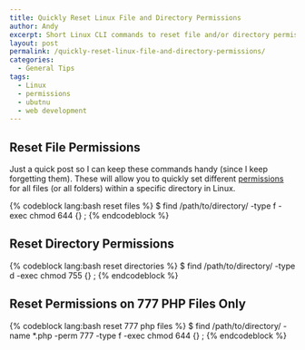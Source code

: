 ```yaml
---
title: Quickly Reset Linux File and Directory Permissions
author: Andy
excerpt: Short Linux CLI commands to reset file and/or directory permissions.
layout: post
permalink: /quickly-reset-linux-file-and-directory-permissions/
categories:
  - General Tips
tags:
  - Linux
  - permissions
  - ubutnu
  - web development
---
```

## Reset File Permissions
Just a quick post so I can keep these commands handy (since I keep forgetting them). These will allow you to quickly set
different [permissions][1] for all files (or all folders) within a specific directory in Linux.

{% codeblock lang:bash reset files %}
$ find /path/to/directory/ -type f -exec chmod 644 {} \;
{% endcodeblock %}

## Reset Directory Permissions

{% codeblock lang:bash reset directories %}
$ find /path/to/directory/ -type d -exec chmod 755 {} \;
{% endcodeblock %}

## Reset Permissions on 777 PHP Files Only

{% codeblock lang:bash reset 777 php files %}
$ find /path/to/directory/ -name \*.php -perm 777 -type f -exec chmod 644 {} \;
{% endcodeblock %}


 [1]: http://www.linuxquestions.org/linux/answers/Security/Quick_and_Dirty_Guide_to_Linux_File_Permissions
